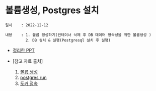 # 볼륨생성, Postgres 설치
    일시    : 2022-12-12
    
    내용    : 1. 볼륨 생성하기(컨테이너 삭제 후 DB 데이터 영속성을 위한 볼륨생성 )
             2. DB 설치 & 실행(Postgresql 설치 후 실행)
    
   
    
* [정리한 PPT]( https://github.com/seuhong98/Study/blob/main/%EB%8F%84%EC%BB%A4%20%EA%B3%B5%EB%B6%80/2022-12-12%20%EB%B3%BC%EB%A5%A8%20%EC%83%9D%EC%84%B1%2C%20Postgres%20%EC%84%A4%EC%B9%98/%EB%B3%BC%EB%A5%A8%20%EC%83%9D%EC%84%B1%2C%20Postgres%20%EC%84%A4%EC%B9%98.pptx )  

* [참고 자료 출처]
    1. [볼륨 생성]( https://www.daleseo.com/docker-volumes-bind-mounts/ )  
    2. [postgres run]( https://keichee.tistory.com/273 ) 
    3. [도커 접속]( https://biology-statistics-programming.tistory.com/120 ) 

    
           
    

